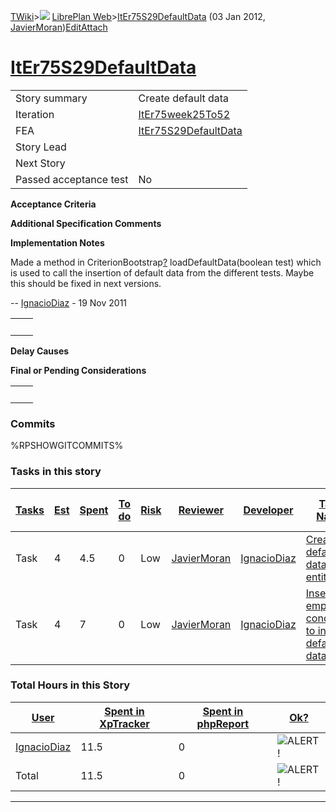 [TWiki](Main_WebHome)&gt;![](/twiki/pub/TWiki/TWikiDocGraphics/web-bg-small.gif) [LibrePlan Web](LibrePlan_WebHome)&gt;[ItEr75S29DefaultData](LibrePlan_ItEr75S29DefaultData "Topic revision: 5 (03 Jan 2012 - 13:16:58)") (03 Jan 2012, [JavierMoran](Main_JavierMoran))[Edit](LibrePlan_ItEr75S29DefaultData?t=1520343687 "Edit this topic text")[Attach](/twiki/bin/attach/LibrePlan/ItEr75S29DefaultData "Attach an image or document to this topic")  

 [ItEr75S29DefaultData](LibrePlan_ItEr75S29DefaultData)
=======================================================

|                        |                                                        |
|------------------------|--------------------------------------------------------|
| Story summary          | Create default data                                    |
| Iteration              | [ItEr75week25To52](LibrePlan_ItEr75week25To52)         |
| FEA                    | [ItEr75S29DefaultData](LibrePlan_ItEr75S29DefaultData) |
| Story Lead             |                                                        |
| Next Story             |                                                        |
| Passed acceptance test | No                                                     |

**Acceptance Criteria**

**Additional Specification Comments**

**Implementation Notes**

Made a method in CriterionBootstrap[?](LibrePlan_CriterionBootstrap?topicparent=LibrePlan.ItEr75S29DefaultData "Create this topic") loadDefaultData(boolean test) which is used to call the insertion of default data from the different tests. Maybe this should be fixed in next versions.

-- [IgnacioDiaz](Main_IgnacioDiaz) - 19 Nov 2011

|     |     |
|-----|-----|
|     |     |

**Delay Causes**

**Final or Pending Considerations**

|     |     |
|-----|-----|
|     |     |

###  Commits

%RPSHOWGITCOMMITS%

###  Tasks in this story

| [Tasks](LibrePlan_ItEr75S29DefaultData?sortcol=0;table=2;up=0#sorted_table "Sort by this column") | [Est](LibrePlan_ItEr75S29DefaultData?sortcol=1;table=2;up=0#sorted_table "Sort by this column") | [Spent](LibrePlan_ItEr75S29DefaultData?sortcol=2;table=2;up=0#sorted_table "Sort by this column") | [To do](LibrePlan_ItEr75S29DefaultData?sortcol=3;table=2;up=0#sorted_table "Sort by this column") | [Risk](LibrePlan_ItEr75S29DefaultData?sortcol=4;table=2;up=0#sorted_table "Sort by this column") | [Reviewer](LibrePlan_ItEr75S29DefaultData?sortcol=5;table=2;up=0#sorted_table "Sort by this column") | [Developer](LibrePlan_ItEr75S29DefaultData?sortcol=6;table=2;up=0#sorted_table "Sort by this column") | [Task Name](LibrePlan_ItEr75S29DefaultData?sortcol=7;table=2;up=0#sorted_table "Sort by this column") | [Start Date](LibrePlan_ItEr75S29DefaultData?sortcol=8;table=2;up=0#sorted_table "Sort by this column") | [Est End Date](LibrePlan_ItEr75S29DefaultData?sortcol=9;table=2;up=0#sorted_table "Sort by this column") | [End Date](LibrePlan_ItEr75S29DefaultData?sortcol=10;table=2;up=0#sorted_table "Sort by this column") |
|---------------------------------------------------------------------------------------------------|-------------------------------------------------------------------------------------------------|---------------------------------------------------------------------------------------------------|---------------------------------------------------------------------------------------------------|--------------------------------------------------------------------------------------------------|------------------------------------------------------------------------------------------------------|-------------------------------------------------------------------------------------------------------|-------------------------------------------------------------------------------------------------------|--------------------------------------------------------------------------------------------------------|----------------------------------------------------------------------------------------------------------|-------------------------------------------------------------------------------------------------------|
| Task                                                                                              | 4                                                                                               | 4.5                                                                                               | 0                                                                                                 | Low                                                                                              | [JavierMoran](Main_JavierMoran)                                                                      | [IgnacioDiaz](Main_IgnacioDiaz)                                                                       | [Create default data in entities](LibrePlan_AnA08S16DefaultData#TasK1)                                | 03/11/2011                                                                                             |                                                                                                          | 03/11/2011                                                                                            |
| Task                                                                                              | 4                                                                                               | 7                                                                                                 | 0                                                                                                 | Low                                                                                              | [JavierMoran](Main_JavierMoran)                                                                      | [IgnacioDiaz](Main_IgnacioDiaz)                                                                       | [Insert empty conditions to insert default data](LibrePlan_AnA08S16DefaultData#TasK2)                 | 17/11/2011                                                                                             |                                                                                                          | 19/11/2011                                                                                            |

###  Total Hours in this Story

| [User](LibrePlan_ItEr75S29DefaultData?sortcol=0;table=3;up=0#sorted_table "Sort by this column") | [Spent in XpTracker](LibrePlan_ItEr75S29DefaultData?sortcol=1;table=3;up=0#sorted_table "Sort by this column") | [Spent in phpReport](LibrePlan_ItEr75S29DefaultData?sortcol=2;table=3;up=0#sorted_table "Sort by this column") | [Ok?](LibrePlan_ItEr75S29DefaultData?sortcol=3;table=3;up=0#sorted_table "Sort by this column") |
|--------------------------------------------------------------------------------------------------|----------------------------------------------------------------------------------------------------------------|----------------------------------------------------------------------------------------------------------------|-------------------------------------------------------------------------------------------------|
| [IgnacioDiaz](Main_IgnacioDiaz)                                                                  | 11.5                                                                                                           | 0                                                                                                              | ![ALERT!](/twiki/pub/TWiki/TWikiDocGraphics/warning.gif "ALERT!")                               |
| Total                                                                                            | 11.5                                                                                                           | 0                                                                                                              | ![ALERT!](/twiki/pub/TWiki/TWikiDocGraphics/warning.gif "ALERT!")                               |

------------------------------------------------------------------------
